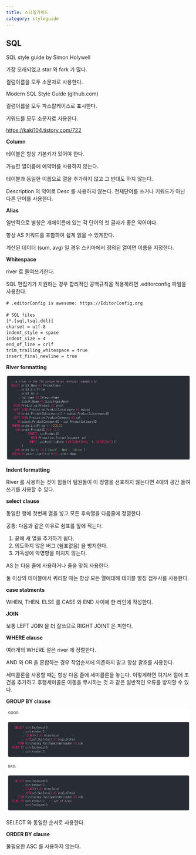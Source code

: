 ```yaml
---
title: 스타일가이드
category: styleguide
---
```


## SQL

SQL style guide by Simon Holywell

가장 오래되었고 star 와 fork 가 많다.

컬럼이름을 모두 소문자로 사용한다.



Modern SQL Style Guide (github.com)

컬럼이름을 모두 파스칼케이스로 표시한다.

키워드를 모두 소문자로 사용한다.



https://kaki104.tistory.com/722

**Column**

테이블은 항상 기본키가 있어야 한다.

가능한 열이름에 예약어를 사용하지 않는다.

테이블과 동일한 이름으로 열을 추가하지 않고 그 반대도 하지 않는다.

Description 의 약어로 Desc 를 사용하지 않는다. 전체단어를 쓰거나 키워드가 아닌 다른 단어를 사용한다.



**Alias**

일반적으로 별칭은 개체이름에 있는 각 단어의 첫 글자가 좋은 약어이다.

항상 AS 키워드를 포함하여 쉽게 읽을 수 있게한다.

계산된 데이터 (sum, avg) 일 경우 스키마에서 정의된 열이면 이름을 지정한다.



**Whitespace**

river 로 들여쓰기한다.

SQL 편집기가 지원하는 경우 합리적인 공백규칙을 적용하려면 .editorconfig 파일을 사용한다.

```
# .editorConfig is awesome: https://EditorConfig.org 

# SQL files 
[*.{sql,tsql,ddl}] 
charset = utf-8 
indent_style = space 
indent_size = 4 
end_of_line = crlf 
trim_trailing_whitespace = true 
insert_final_newline = true
```



**River formatting**

![image-20211021232856078](../../../assets/images/image-20211021232856078.png)



**Indent formatting**

River 를 사용하는 것이 힘들어 팀원들이 이 정렬을 선호하지 않는다면 4애의 공간 들여쓰기를 사용할 수 있다.



**select clause**

동일한 행에 첫번째 열을 넣고 모든 후속열을 다음줄에 정렬한다.

공통: 다음과 같은 이유로 쉼표를 앞에 적는다. 

1. 끝에 새 열을 추가하기 쉽다.
2. 의도하지 않은 버그 (쉼표없음) 을 방지한다.
3. 가독성에 악영향을 미치지 않는다.

AS 는 다음 줄에 사용하거나 줄을 맞춰 사용한다.

둘 이상의 테이블에서 쿼리할 때는 항상 모든 열에대해 테이블 별칭 접두사를 사용한다.



**case statments**

WHEN, THEN. ELSE 를 CASE 와 END 사이에 한 라인에 작성한다.



**JOIN**

보통 LEFT JOIN 을 더 잘쓰므로 RIGHT JOINT 은 피한다.



**WHERE clause**

여러개의 WHERE 절은 river 에 정렬한다.

AND 와 OR 을 혼합하는 경우 작업순서에 의존하지 말고 항상 괄호를 사용한다.

세미콜론을 사용할 때는 항상 다음 줄에 세미콜론을 놓는다. 이렇게하면 여기서 절에 조건을 추가하고 후행세미콜론 이동을 무시하는 것 과 같은 일반적인 오류를 방지할 수 있다.



**GROUP BY clause**

![image-20211021234445648](../../../assets/images/image-20211021234445648.png)

SELECT 와 동일한 순서로 사용한다.



**ORDER BY clause**

불필요한 ASC 를 사용하지 않는다.

